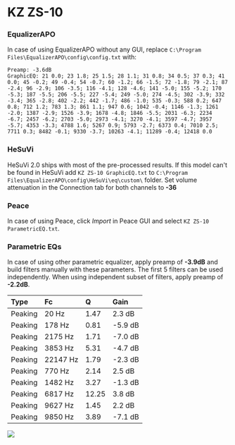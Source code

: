 # KZ ZS-10

### EqualizerAPO
In case of using EqualizerAPO without any GUI, replace `C:\Program Files\EqualizerAPO\config\config.txt`
with:
```
Preamp: -3.6dB
GraphicEQ: 21 0.0; 23 1.8; 25 1.5; 28 1.1; 31 0.8; 34 0.5; 37 0.3; 41 0.0; 45 -0.2; 49 -0.4; 54 -0.7; 60 -1.2; 66 -1.5; 72 -1.8; 79 -2.1; 87 -2.4; 96 -2.9; 106 -3.5; 116 -4.1; 128 -4.6; 141 -5.0; 155 -5.2; 170 -5.3; 187 -5.5; 206 -5.5; 227 -5.4; 249 -5.0; 274 -4.5; 302 -3.9; 332 -3.4; 365 -2.8; 402 -2.2; 442 -1.7; 486 -1.0; 535 -0.3; 588 0.2; 647 0.8; 712 1.2; 783 1.3; 861 1.1; 947 0.6; 1042 -0.4; 1146 -1.3; 1261 -2.0; 1387 -2.9; 1526 -3.9; 1678 -4.8; 1846 -5.5; 2031 -6.3; 2234 -6.7; 2457 -6.2; 2703 -5.0; 2973 -4.1; 3270 -4.1; 3597 -4.7; 3957 -5.7; 4353 -3.3; 4788 1.6; 5267 0.9; 5793 -2.7; 6373 0.4; 7010 2.5; 7711 0.3; 8482 -0.1; 9330 -3.7; 10263 -4.1; 11289 -0.4; 12418 0.0
```

### HeSuVi
HeSuVi 2.0 ships with most of the pre-processed results. If this model can't be found in HeSuVi add
`KZ ZS-10 GraphicEQ.txt` to `C:\Program Files\EqualizerAPO\config\HeSuVi\eq\custom\` folder.
Set volume attenuation in the Connection tab for both channels to **-36**

### Peace
In case of using Peace, click *Import* in Peace GUI and select `KZ ZS-10 ParametricEQ.txt`.

### Parametric EQs
In case of using other parametric equalizer, apply preamp of **-3.9dB** and build filters manually
with these parameters. The first 5 filters can be used independently.
When using independent subset of filters, apply preamp of **-2.2dB**.

| Type    | Fc       |     Q | Gain    |
|:--------|:---------|:------|:--------|
| Peaking | 20 Hz    |  1.47 | 2.3 dB  |
| Peaking | 178 Hz   |  0.81 | -5.9 dB |
| Peaking | 2175 Hz  |  1.71 | -7.0 dB |
| Peaking | 3853 Hz  |  5.31 | -4.7 dB |
| Peaking | 22147 Hz |  1.79 | -2.3 dB |
| Peaking | 770 Hz   |  2.14 | 2.5 dB  |
| Peaking | 1482 Hz  |  3.27 | -1.3 dB |
| Peaking | 6817 Hz  | 12.25 | 3.8 dB  |
| Peaking | 9627 Hz  |  1.45 | 2.2 dB  |
| Peaking | 9850 Hz  |  3.89 | -7.1 dB |

![](https://raw.githubusercontent.com/jaakkopasanen/AutoEq/master/results/rtings/sbaf-serious/KZ%20ZS-10/KZ%20ZS-10.png)